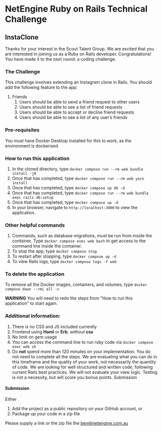 # NetEngine Ruby on Rails Technical Challenge

## InstaClone

Thanks for your interest in the Scout Talent Group. We are excited that you are interested in joining us as a Ruby on Rails developer.
Congratulations! You have made it to the next round: a coding challenge.

### The Challenge

This challenge involves extending an Instagram clone in Rails. You should add the following feature to the app:

1. Friends
   1. Users should be able to send a friend request to other users
   2. Users should be able to see a list of friend requests
   3. Users should be able to accept or decline friend requests
   4. Users should be able to see a list of any user’s friends

### Pre-requisites

You must have Docker Desktop installed for this to work, as the environment is dockerised.

### How to run this application

1. In the cloned directory, type `docker compose run --rm web bundle install -j8`
1. Once that has completed, type `docker compose run --rm web yarn install`
1. Once that has completed, type `docker compose up db -d`
1. Once that has completed, type `docker compose run --rm web bundle exec rails db:setup`
1. Once that has completed, type `docker compose up -d`
1. In your browser, navigate to `http://localhost:3000` to view the application.

### Other helpful commands
1. Commands, such as database migrations, must be run from inside the container. 
Type `docker compose exec web bash` to get access to the command line inside the container.
1. To stop the app, type `docker compose stop`
1. To restart after stopping, type `docker compose up -d`
1. To view Rails logs, type `docker compose logs -f web`

### To delete the application
To remove all the Docker images, containers, and volumes, type `docker compose down --rmi all -v`

**WARNING** You will need to redo the steps from "How to run this application" to start again.


### Additional information:
1. There is no CSS and JS included currently
1. Frontend using **Haml** or **Erb**, _without_ **css**
1. No limit on gem usage
1. You can access the command line to run ruby code via `docker compose exec web sh`
1. Do **not** spend more than 120 minutes on your implementation. You do not need to complete all the steps. We are evaluating what you can do in this timeframe and the quality of your work, not necessarily the quantity of code.
   We are looking for well structured and written code, following current Rails best practices. We will not evaluate your view logic. Testing is not a necessity, but will score you bonus points.
   Submission

#### Submission
Either
1. Add the project as a public repository on your GitHub account, or
1. Package up your code in a zip file

Please supply a link or the zip file the ben@netengine.com.au
